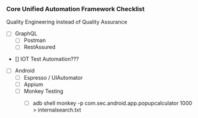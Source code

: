 ### Core Unified Automation Framework Checklist

Quality Engineering instead of Quality Assurance

- [ ] GraphQL
  - [ ] Postman
  - [ ] RestAssured 

- [] IOT Test Automation???

- [ ] Android
  - [ ] Espresso / UIAutomator
  - [ ] Appium
  - [ ] Monkey Testing
    - [ ] adb shell monkey -p com.sec.android.app.popupcalculator 1000 > internalsearch.txt


